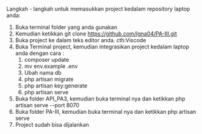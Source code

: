 Langkah - langkah untuk memasukkan project kedalam repository laptop anda:
1. Buka terminal folder yang anda gunakan
2. Kemudian ketikkan git clone https://github.com/Igna04/PA-III.git
3. Buka project ke dalam teks editor anda. cth:Viscode
4. Buka Terminal project, kemudian integrasikan project kedalam laptop anda dengan cara :
    1. composer update
    2. mv env.example .env 
    3. Ubah nama db 
    4. php artisan migrate
    5. php artisan key:generate
    6. php artisan serve
5. Buka folder API_PA3, kemudian buka terminal nya dan ketikkan php artisan serve --port 8070
6. Buka folder PA-III, kemudian buka terminal nya dan ketikkan php artisan serve
7. Project sudah bisa dijalankan
